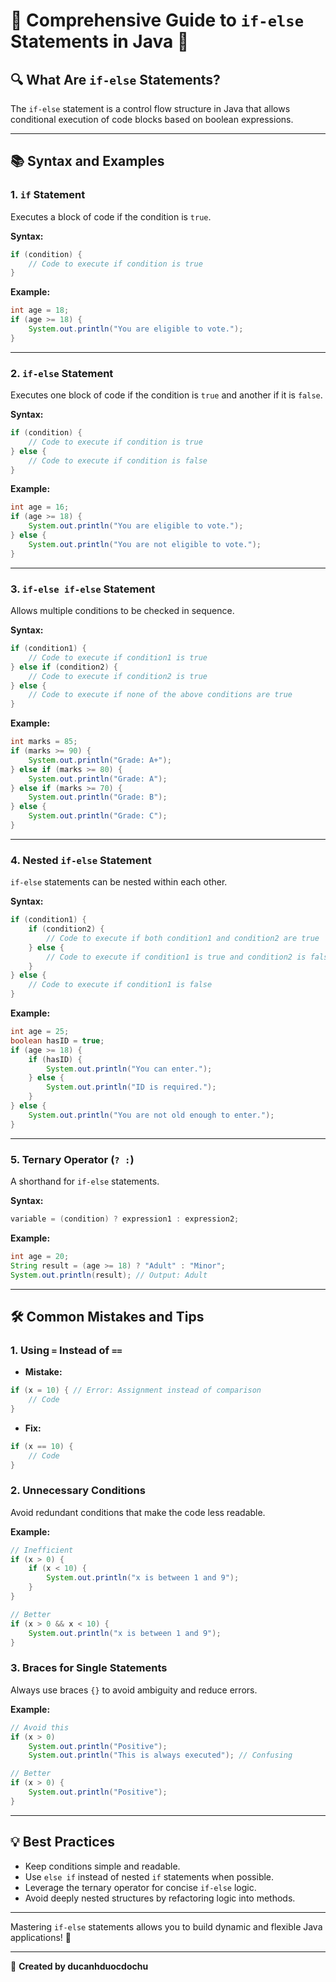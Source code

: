 # 🌟 Comprehensive Guide to `if-else` Statements in Java 🌟

## 🔍 What Are `if-else` Statements?
The `if-else` statement is a control flow structure in Java that allows conditional execution of code blocks based on boolean expressions.

---

## 📚 Syntax and Examples

### 1. **`if` Statement**
Executes a block of code if the condition is `true`.

**Syntax:**
```java
if (condition) {
    // Code to execute if condition is true
}
```

**Example:**
```java
int age = 18;
if (age >= 18) {
    System.out.println("You are eligible to vote.");
}
```

---

### 2. **`if-else` Statement**
Executes one block of code if the condition is `true` and another if it is `false`.

**Syntax:**
```java
if (condition) {
    // Code to execute if condition is true
} else {
    // Code to execute if condition is false
}
```

**Example:**
```java
int age = 16;
if (age >= 18) {
    System.out.println("You are eligible to vote.");
} else {
    System.out.println("You are not eligible to vote.");
}
```

---

### 3. **`if-else if-else` Statement**
Allows multiple conditions to be checked in sequence.

**Syntax:**
```java
if (condition1) {
    // Code to execute if condition1 is true
} else if (condition2) {
    // Code to execute if condition2 is true
} else {
    // Code to execute if none of the above conditions are true
}
```

**Example:**
```java
int marks = 85;
if (marks >= 90) {
    System.out.println("Grade: A+");
} else if (marks >= 80) {
    System.out.println("Grade: A");
} else if (marks >= 70) {
    System.out.println("Grade: B");
} else {
    System.out.println("Grade: C");
}
```

---

### 4. **Nested `if-else` Statement**
`if-else` statements can be nested within each other.

**Syntax:**
```java
if (condition1) {
    if (condition2) {
        // Code to execute if both condition1 and condition2 are true
    } else {
        // Code to execute if condition1 is true and condition2 is false
    }
} else {
    // Code to execute if condition1 is false
}
```

**Example:**
```java
int age = 25;
boolean hasID = true;
if (age >= 18) {
    if (hasID) {
        System.out.println("You can enter.");
    } else {
        System.out.println("ID is required.");
    }
} else {
    System.out.println("You are not old enough to enter.");
}
```

---

### 5. **Ternary Operator (`? :`)**
A shorthand for `if-else` statements.

**Syntax:**
```java
variable = (condition) ? expression1 : expression2;
```

**Example:**
```java
int age = 20;
String result = (age >= 18) ? "Adult" : "Minor";
System.out.println(result); // Output: Adult
```

---

## 🛠️ Common Mistakes and Tips

### 1. **Using `=` Instead of `==`**
- **Mistake:**
```java
if (x = 10) { // Error: Assignment instead of comparison
    // Code
}
```
- **Fix:**
```java
if (x == 10) {
    // Code
}
```

### 2. **Unnecessary Conditions**
Avoid redundant conditions that make the code less readable.

**Example:**
```java
// Inefficient
if (x > 0) {
    if (x < 10) {
        System.out.println("x is between 1 and 9");
    }
}

// Better
if (x > 0 && x < 10) {
    System.out.println("x is between 1 and 9");
}
```

### 3. **Braces for Single Statements**
Always use braces `{}` to avoid ambiguity and reduce errors.

**Example:**
```java
// Avoid this
if (x > 0)
    System.out.println("Positive");
    System.out.println("This is always executed"); // Confusing

// Better
if (x > 0) {
    System.out.println("Positive");
}
```

---

## 💡 Best Practices
- Keep conditions simple and readable.
- Use `else if` instead of nested `if` statements when possible.
- Leverage the ternary operator for concise `if-else` logic.
- Avoid deeply nested structures by refactoring logic into methods.

---

Mastering `if-else` statements allows you to build dynamic and flexible Java applications! 🚀

---

📝 **Created by ducanhduocdochu**
